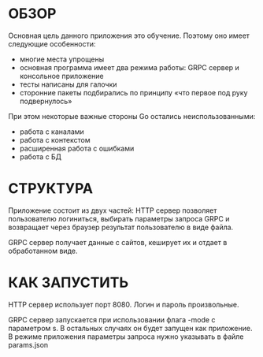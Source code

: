 ОБЗОР
=====================
Основная цель данного приложения это обучение. Поэтому оно имеет следующие особенности:
* многие места упрощены
* основная программа имеет два режима работы: GRPC сервер и консольное приложение
* тесты написаны для галочки
* сторонние пакеты подбирались по принципу «что первое под руку подвернулось»

При этом некоторые важные стороны Go остались неиспользованными:
* работа с каналами
* работа с контекстом
* расширенная работа с ошибками
* работа с БД


СТРУКТУРА
=====================
Приложение состоит из двух частей:
HTTP сервер позволяет пользователю логиниться, выбирать параметры запроса GRPC и возвращает через браузер результат пользователю в виде файла.

GRPC сервер получает данные с сайтов, кеширует их и отдает в обработанном виде.


КАК ЗАПУСТИТЬ
=====================
HTTP сервер использует порт 8080. Логин и пароль произвольные.

GRPC сервер запускается при использовании флага -mode с параметром s. В остальных случаях он будет запущен как приложение. В режиме приложения параметры запроса нужно указывать в файле params.json
